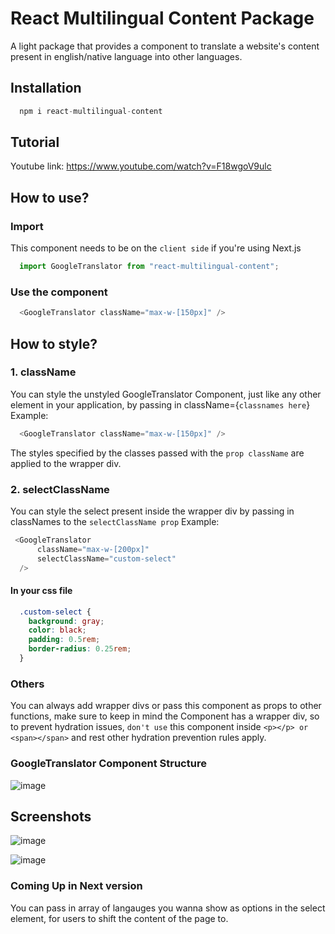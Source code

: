 # React Multilingual Content Package
A light package that provides a component to translate a website's content present in english/native language into other languages.

## Installation
```js
  npm i react-multilingual-content
```

## Tutorial
Youtube link: https://www.youtube.com/watch?v=F18wgoV9ulc

## How to use?
  ### Import
  This component needs to be on the `client side` if you're using Next.js
  ```js
    import GoogleTranslator from "react-multilingual-content";
  ```
  ### Use the component
  ```js
    <GoogleTranslator className="max-w-[150px]" />
  ```
## How to style?
  ### 1. className
  You can style the unstyled GoogleTranslator Component, just like any other element in your application, by passing in className={`classnames here`}
  Example:
  ```js
    <GoogleTranslator className="max-w-[150px]" />
  ```
  The styles specified by the classes passed with the `prop className` are applied to the wrapper div.

  ### 2. selectClassName
  You can style the select present inside the wrapper div by passing in classNames to the `selectClassName prop`
  Example:
  ```js
   <GoogleTranslator
        className="max-w-[200px]"
        selectClassName="custom-select"
    />
  ```
  #### In your css file
  ```css
    .custom-select {
      background: gray;
      color: black;
      padding: 0.5rem;
      border-radius: 0.25rem;
    }
  ```

### Others
You can always add wrapper divs or pass this component as props to other functions, make sure to keep in mind the Component has a wrapper div, so to prevent hydration issues, `don't use` this component inside `<p></p> or <span></span>` and rest other hydration prevention rules apply.

### GoogleTranslator Component Structure
![image](https://github.com/hi-Kartik2004/react-multilingual-content-pkg/assets/111000515/5e0ee39b-45d9-4317-82dd-062935d0be0c)

## Screenshots
![image](https://github.com/hi-Kartik2004/react-multilingual-content-pkg/assets/111000515/f5371626-48f1-4ceb-90a2-a6136e66e013)

![image](https://github.com/hi-Kartik2004/react-multilingual-content-pkg/assets/111000515/c6c2d49a-d9a9-44f6-806f-2b8e756a4d2f)


### Coming Up in Next version
You can pass in array of langauges you wanna show as options in the select element, for users to shift the content of the page to.



  



  
